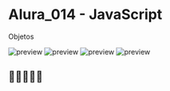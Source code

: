 # Alura_014 - JavaScript 
Objetos

![preview](https://7h14g0d.github.io/Alura_014/imagens/print01.png)
![preview](https://7h14g0d.github.io/Alura_014/imagens/print02.png)
![preview](https://7h14g0d.github.io/Alura_014/imagens/print03.png)
![preview](https://7h14g0d.github.io/Alura_014/imagens/Certificado.png)

## 💙💙💙💙💙
